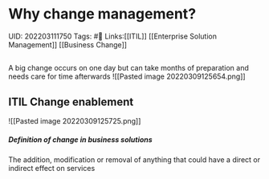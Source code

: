 # Why change management?
UID: 202203111750
Tags: #🌲 
Links:[[ITIL]] [[Enterprise Solution Management]] [[Business Change]]

## 
A big change occurs on one day but can take months of preparation and needs care for time afterwards
![[Pasted image 20220309125654.png]]
## ITIL Change enablement
![[Pasted image 20220309125725.png]]
##### Definition of change in business solutions
The addition, modification or removal of anything that could have a direct or indirect effect on services
